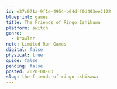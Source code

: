 ```yaml
---
id: e37c071a-9f1e-4954-b64d-f0d403ee2122
blueprint: games
title: The Friends of Ringo Ishikawa
platform: switch
genre:
  - brawler
note: Limited Run Games
digital: false
physical: true
guide: false
pending: false
posted: 2020-08-03
slug: the-friends-of-ringo-ishikawa
---
```

